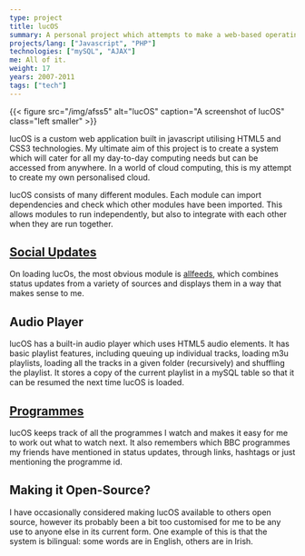 ```yaml
---
type: project
title: lucOS
summary: A personal project which attempts to make a web-based operating system
projects/lang: ["Javascript", "PHP"]
technologies: ["mySQL", "AJAX"]
me: All of it.
weight: 17
years: 2007-2011
tags: ["tech"]
---
```

{{< figure src="/img/afss5" alt="lucOS" caption="A screenshot of lucOS" class="left smaller" >}}

lucOS is a custom web application built in javascript utilising HTML5 and CSS3 technologies. My ultimate aim of this project is to create a system which will cater for all my day-to-day computing needs but can be accessed from anywhere. In a world of cloud computing, this is my attempt to create my own personalised cloud.

lucOS consists of many different modules. Each module can import dependencies and check which other modules have been imported. This allows modules to run independently, but also to integrate with each other when they are run together.

[Social Updates](/projects/allfeeds)
------------------------------------

On loading lucOs, the most obvious module is [allfeeds](/projects/allfeeds), which combines status updates from a variety of sources and displays them in a way that makes sense to me.

Audio Player
------------

lucOS has a built-in audio player which uses HTML5 audio elements. It has basic playlist features, including queuing up individual tracks, loading m3u playlists, loading all the tracks in a given folder (recursively) and shuffling the playlist. It stores a copy of the current playlist in a mySQL table so that it can be resumed the next time lucOS is loaded.

[Programmes](/projects/progs)
-----------------------------

lucOS keeps track of all the programmes I watch and makes it easy for me to work out what to watch next. It also remembers which BBC programmes my friends have mentioned in status updates, through links, hashtags or just mentioning the programme id.

Making it Open-Source?
----------------------

I have occasionally considered making lucOS available to others open source, however its probably been a bit too customised for me to be any use to anyone else in its current form. One example of this is that the system is bilingual: some words are in English, others are in Irish.